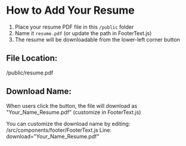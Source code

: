 # How to Add Your Resume

1. Place your resume PDF file in this `/public` folder
2. Name it `resume.pdf` (or update the path in FooterText.js)
3. The resume will be downloadable from the lower-left corner button

## File Location:

/public/resume.pdf

## Download Name:

When users click the button, the file will download as "Your_Name_Resume.pdf" (customize in FooterText.js)

You can customize the download name by editing:
/src/components/footer/FooterText.js
Line: download="Your_Name_Resume.pdf"
